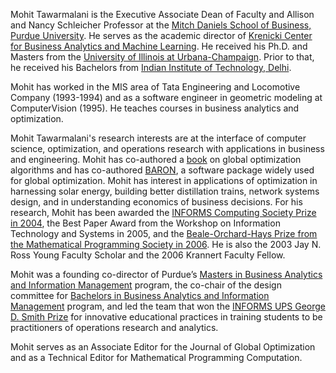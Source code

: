 <div class="flex flex-col space-y-5 text-2xl max-md:text-xl">

[UIUC]: http://illinois.edu/
[Daniels]: http://business.purdue.edu/
[Krenicki]: https://business.purdue.edu/centers/krenicki-center/
[IITD]: http://iitd.ernet.in/
[BARON]: https://sahinidis.coe.gatech.edu/baron
[BEALE]: http://www.mathopt.org/?nav=boh_2006
[ICSPrize]: https://www.informs.org/Recognizing-Excellence/Community-Prizes/INFORMS-Computing-Society/INFORMS-Computing-Society-Prize
[MSBAIM]: https://business.purdue.edu/masters/programs/ms-business-analytics-and-information-management/home.php?
[BSBAIM]: https://business.purdue.edu/undergraduate/academics/business-analytics-and-information-management.php
[INFORMSUPS]: https://www.informs.org/Recognizing-Excellence/INFORMS-Prizes/UPS-George-D.-Smith-Prize
[BOOK]: /books/

Mohit Tawarmalani is the Executive Associate Dean of Faculty and
Allison and Nancy Schleicher Professor at the 
[Mitch Daniels School of Business, Purdue University][Daniels]. 
He serves as the academic director of 
[Krenicki Center for Business Analytics and Machine Learning][Krenicki].
He received his Ph.D. and Masters from the [University of
Illinois at Urbana-Champaign][UIUC]. Prior to that, he received his Bachelors
from [Indian Institute of Technology, Delhi][IITD].

Mohit has worked in the MIS area of Tata Engineering and Locomotive Company
(1993-1994) and as a software engineer in geometric modeling at ComputerVision
(1995).  He teaches courses in business analytics and optimization.  

Mohit Tawarmalani's research interests are at the interface of computer
science, optimization, and operations research with applications in business
and engineering.  Mohit has co-authored a [book][BOOK] on global
optimization algorithms and has co-authored [BARON][BARON], a software package
widely used for global optimization. Mohit has interest in applications of
optimization in harnessing solar energy, building better distillation trains,
network systems design, and in understanding economics of business decisions.
For his research, Mohit has been awarded the [INFORMS Computing Society Prize in
2004][ICSPrize], the Best Paper Award from the Workshop on Information Technology and
Systems in 2005, and the [Beale-Orchard-Hays Prize from the Mathematical
Programming Society in 2006][BEALE].  He is also the 2003 Jay N. Ross Young Faculty
Scholar and the 2006 Krannert Faculty Fellow.

Mohit was a founding co-director of Purdue’s 
[Masters in Business Analytics and Information Management][MSBAIM] program, the co-chair of the design committee for 
[Bachelors in Business Analytics and Information Management][BSBAIM] program, and led the team that won the [INFORMS UPS George D. Smith Prize][INFORMSUPS] for innovative educational practices in training students to be practitioners of operations research and analytics.

Mohit serves as an Associate Editor for the Journal of Global Optimization and
as a Technical Editor for Mathematical Programming Computation. 

</div>
